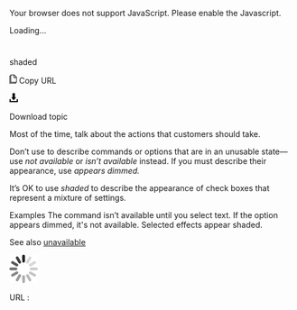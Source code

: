 Your browser does not support JavaScript. Please enable the Javascript.

Loading...

# 

shaded

![Copy URL](shaded_files/Copy.png)
Copy URL

![Download](shaded_files/Download.png)

Download topic

Most of the time, talk about the actions that customers should take.

Don’t use to describe commands or options that are in an unusable state—use *not available* or *isn’t available* instead. If you must describe their appearance, use *appears dimmed.*

It’s OK to use *shaded* to describe the appearance of check boxes that represent a mixture of settings.

Examples 
The command isn’t available until you select text.
If the option appears dimmed, it's not available.
Selected effects appear shaded. 

See also [unavailable](https://worldready.cloudapp.net/Styleguide/Read?id=2700&topicid=33644)

![In progress](shaded_files/activity-large.gif)

URL :
